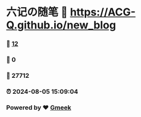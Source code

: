 # 六记の随笔 :link: https://ACG-Q.github.io/new_blog 
### :page_facing_up: [12](https://ACG-Q.github.io/new_blog/tag.html) 
### :speech_balloon: 0 
### :hibiscus: 27712 
### :alarm_clock: 2024-08-05 15:09:04 
### Powered by :heart: [Gmeek](https://github.com/Meekdai/Gmeek)
